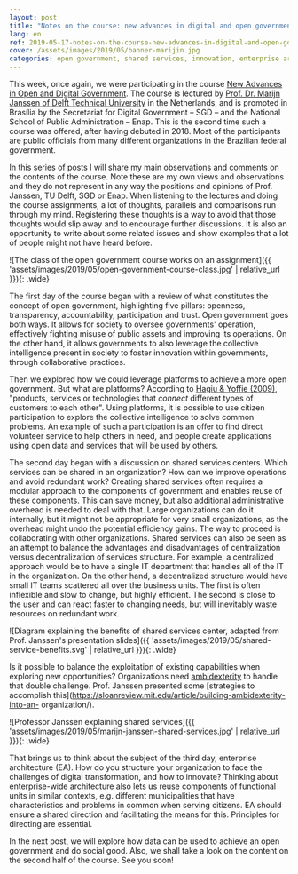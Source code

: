 ```yaml
---
layout: post
title: "Notes on the course: new advances in digital and open government"
lang: en
ref: 2019-05-17-notes-on-the-course-new-advances-in-digital-and-open-government
cover: /assets/images/2019/05/banner-marijin.jpg
categories: open government, shared services, innovation, enterprise architecture
---
```


This week, once again, we were participating in the course
[New Advances in Open and Digital Government](https://www.enap.gov.br/index.php/pt/noticias/enap-da-inicio-ao-curso-internacional-novos-avancos-em-governo-aberto).
The course is lectured by
[Prof. Dr. Marijn Janssen of Delft Technical University](http://tbm.tudelft.nl/marijnj)
in the Netherlands, and is promoted in Brasília by the Secretariat for Digital
Government – SGD – and the National School of Public Administration – Enap.
This is the second time such a course was offered, after having debuted
in 2018. Most of the participants are public officials from many different
organizations in the Brazilian federal government.


In this series of posts I will share my main observations and comments on
the contents of the course. Note these are my own views and observations and
they do not represent in any way the positions and opinions of Prof. Janssen,
TU Delft, SGD or Enap.
When listening to the lectures and doing the course assignments, a lot
of thoughts, parallels and comparisons run through my mind. Registering
these thoughts is a way to avoid that those thoughts would slip away and to
encourage further discussions. It is also an opportunity to write about some
related issues and show examples that a lot of people might not have heard
before.

![The class of the open government course works on an assignment]({{ 'assets/images/2019/05/open-government-course-class.jpg' | relative_url }}){: .wide}


The first day of the course began with a review of what constitutes the
concept of open government, highlighting five pillars: openness, transparency,
accountability, participation and trust. Open government goes both ways.
It allows for society to oversee governments' operation, effectively
fighting misuse of public assets and improving its operations. On the other
hand, it allows governments to also leverage the collective intelligence
present in society to foster innovation within governments, through
collaborative practices.


Then we explored how we could leverage platforms to achieve a more
open government. But what are platforms? According to
[Hagiu & Yoffie (2009)](https://hbr.org/2009/04/whats-your-google-strategy),
"products, services or technologies that *connect* different types
of customers to each other". Using platforms, it is possible to use citizen
participation to explore the collective intelligence to solve common problems.
An example of such a participation is an offer to find direct volunteer
service to help others in need, and people create applications using open data
and services that will be used by others.


The second day began with a discussion on shared services centers. Which
services can be shared in an organization? How can we improve operations and
avoid redundant work? Creating shared services often requires a modular
approach to the components of government and enables reuse of these components.
This can save money, but  also additional administrative overhead is needed to
deal with that. Large organizations can do it internally, but it might not be
appropriate for very small organizations, as the overhead might undo the
potential efficiency gains. The way to proceed is collaborating with other
organizations. Shared services can also be seen as an attempt to balance the
advantages and disadvantages of centralization versus decentralization of
services structure. For example, a centralized approach would be to have a
single IT department that handles all of the IT in the organization. On the
other hand, a decentralized structure would have small IT teams scattered all
over the business units. The first is often inflexible and slow to change, but
highly efficient. The second is close to the user and can react faster to
changing needs, but will inevitably waste resources on redundant work.

![Diagram explaining the benefits of shared services center, adapted from Prof. Janssen's presentation slides]({{ 'assets/images/2019/05/shared-service-benefits.svg' | relative_url }}){: .wide}

Is it possible to balance the exploitation of existing capabilities when
exploring new opportunities? Organizations need
[ambidexterity](https://www.ambidextrie.de/what-is-ambidexterity)
to handle that double challenge. Prof. Janssen presented some
[strategies to accomplish this](https://sloanreview.mit.edu/article/building-ambidexterity-into-an-
organization/).

![Professor Janssen explaining shared services]({{ 'assets/images/2019/05/marijn-janssen-shared-services.jpg' | relative_url }}){: .wide}

That brings us to think about the subject of the third day, enterprise
architecture (EA). How do you structure your organization to face the
challenges of digital transformation, and how to innovate? Thinking about
enterprise-wide architecture also lets us reuse components of functional units
in similar contexts, e.g. different municipalities that have characteristics
and problems in common when serving citizens. EA should ensure a shared
direction and facilitating the means for this. Principles for directing are
essential.


In the next post, we will explore how data can be used to achieve an open
government and do social good. Also, we shall take a look on the content on
the second half of the course. See you soon!

